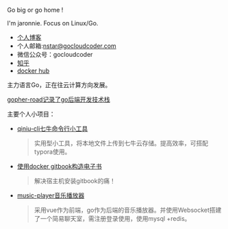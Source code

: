Go big or go home !

I'm jaronnie. Focus on Linux/Go.

* [个人博客](https://blog.gocloudcoder.com)
* 个人邮箱:nstar@gocloudcoder.com
* 微信公众号：gocloudcoder
* [知乎](https://www.zhihu.com/people/cloud-coder)
* [docker hub](https://hub.docker.com/u/gocloudcoder)

主力语言Go，正在往云计算方向发展。

[gopher-road记录了go后端开发技术栈](https://github.com/jaronnie/gopher-road)

主要个人小项目：

* [qiniu-cli七牛命令行小工具](https://github.com/jaronnie/qiniu-cli)

  > 实用型小工具，将本地文件上传到七牛云存储。提高效率，可搭配typora使用。

* [使用docker gitbook构造电子书](https://github.com/jaronnie/gitbook)

  > 解决宿主机安装gitbook的痛！

* [music-player音乐播放器](https://github.com/jaronnie/music-player)

  > 采用vue作为前端，go作为后端的音乐播放器。并使用Websocket搭建了一个简易聊天室，需注册登录使用，使用mysql +redis。



